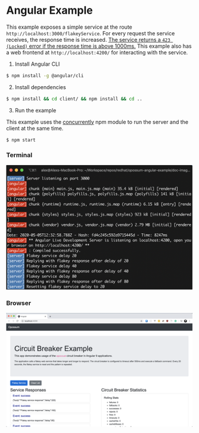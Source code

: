 # Angular Example

This example exposes a simple service at the route `http://localhost:3000/flakeyService`.
For every request the service receives, the response time is increased.
[The service returns a `423 (Locked)` error if the response time is above 1000ms.](https://github.com/nodeshift-starters/opossum-examples/blob/master/angular9/server.js#L27) This example also has a web frontend at `http://localhost:4200/` for interacting with the service.

1. Install Angular CLI

```sh
$ npm install -g @angular/cli
```

2. Install dependencies

```sh
$ npm install && cd client/ && npm install && cd ..
```

3. Run the example

This example uses the [concurrently](https://www.npmjs.com/package/concurrently) npm module to run the server and the client at the same time.

```sh
$ npm start
```

<h3>Terminal</h3>
<img src="./images/angular-terminal.png" width="500">

<h3>Browser</h3>
<img src="./images/angular-browser.png" width="500">
